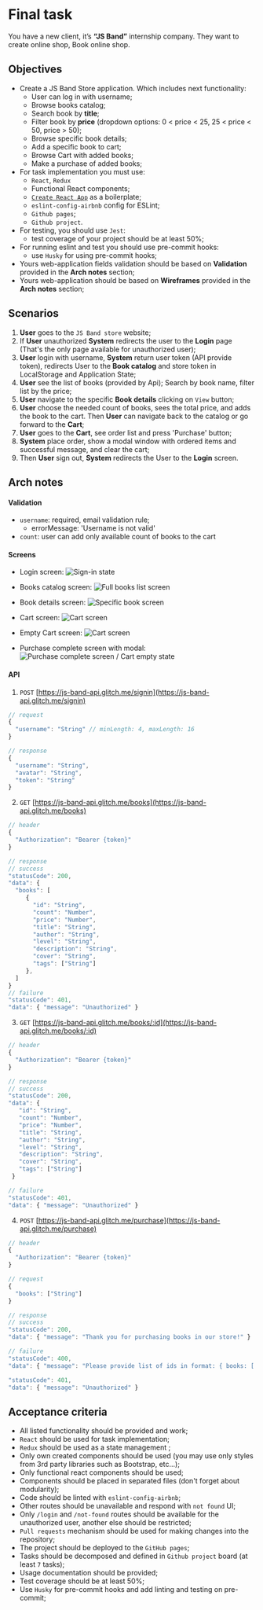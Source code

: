 # Final task

You have a new client, it’s **“JS Band”** internship company. They want to create online shop, Book online shop.

## Objectives
- Create a JS Band Store application. Which includes next functionality:
    - User can log in with username;
    - Browse books catalog;
    - Search book by **title**;
    - Filter book by **price** (dropdown options: 0 < price < 25, 25 < price < 50, price > 50);
    - Browse specific book details;
    - Add a specific book to cart;
    - Browse Cart with added books;
    - Make a purchase of added books;
- For task implementation you must use:
    - `React`, `Redux`
    - Functional React components;
    - [`Create React App`](https://create-react-app.dev/) as a boilerplate;
    - `eslint-config-airbnb` config for ESLint;
    - `Github pages`;
    - `Github project`.
- For testing, you should use `Jest`: 
    - test coverage of your project should be at least 50%;
- For running eslint and test you should use pre-commit hooks:
    - use `Husky` for using pre-commit hooks;
- Yours web-application fields validation should be based on **Validation** provided in the **Arch notes** section;
- Yours web-application should be based on **Wireframes** provided in the **Arch notes** section;

## Scenarios
1. **User** goes to the `JS Band store` website;
2. If **User** unauthorized **System** redirects the user to the **Login** page (That's the only page available for unauthorized user);
3. **User** login with username, **System** return user token (API provide token), redirects User to the **Book catalog** and store token in LocalStorage and Application State;
4. **User** see the list of books (provided by Api); Search by book name, filter list by the price;
5. **User** navigate to the specific **Book details** clicking on `View` button;
6. **User** choose the needed count of books, sees the total price, and adds the book to the cart. Then **User** can navigate back to the catalog or go forward to the **Cart**;
7. **User** goes to the **Cart**, see order list and press 'Purchase' button;
8. **System** place order, show a modal window with ordered items and successful message, and clear the cart;
9. Then **User** sign out, **System** redirects the User to the **Login** screen.

## Arch notes
#### Validation
- `username`: required, email validation rule;
    - errorMessage: 'Username is not valid'
- `count`: user can add only available count of books to the cart


#### Screens
- Login screen:
  ![Sign-in state](../assets/images/finaltask/signin_screen.png)

- Books catalog screen:
  ![Full books list screen](../assets/images/finaltask/list_screen.png)

- Book details screen:
  ![Specific book screen](../assets/images/finaltask/specific_book_screen.png)

- Cart screen:
  ![Cart screen](../assets/images/finaltask/cart_screen.png)

- Empty Cart screen:
  ![Cart screen](../assets/images/finaltask/cart_empty_screen.png)

- Purchase complete screen with modal:
  ![Purchase complete screen / Cart empty state](../assets/images/finaltask/purchase_complete_screen.png)

#### API

1. `POST` [https://js-band-api.glitch.me/signin](https://js-band-api.glitch.me/signin)

```js
// request
{
  "username": "String" // minLength: 4, maxLength: 16
}

// response
{
  "username": "String",
  "avatar": "String",
  "token": "String"
}
```

2. `GET` [https://js-band-api.glitch.me/books](https://js-band-api.glitch.me/books)

```js
// header
{
  "Authorization": "Bearer {token}"
}

// response
// success
"statusCode": 200,
"data": {
  "books": [
     {
       "id": "String",
       "count": "Number",
       "price": "Number",
       "title": "String",
       "author": "String",
       "level": "String",
       "description": "String",
       "cover": "String",
       "tags": ["String"]
     },
  ]
}
// failure
"statusCode": 401,
"data": { "message": "Unauthorized" }
```

3. `GET` [https://js-band-api.glitch.me/books/:id](https://js-band-api.glitch.me/books/:id)

```js
// header
{
  "Authorization": "Bearer {token}"
}

// response
// success
"statusCode": 200,
"data": {
   "id": "String",
   "count": "Number",
   "price": "Number",
   "title": "String",
   "author": "String",
   "level": "String",
   "description": "String",
   "cover": "String",
   "tags": ["String"]
 }

// failure
"statusCode": 401,
"data": { "message": "Unauthorized" }
```

4. `POST` [https://js-band-api.glitch.me/purchase](https://js-band-api.glitch.me/purchase)

```js
// header
{
  "Authorization": "Bearer {token}"
}

// request
{ 
  "books": ["String"]
}

// response
// success
"statusCode": 200,
"data": { "message": "Thank you for purchasing books in our store!" }

// failure
"statusCode": 400,
"data": { "message": "Please provide list of ids in format: { books: [...] }" }

"statusCode": 401,
"data": { "message": "Unauthorized" }
```

## Acceptance criteria

- All listed functionality should be provided and work;
- `React` should be used for task implementation;
- `Redux` should be used as a state management ;
- Only own created components should be used (you may use only styles from 3rd party libraries such as Bootstrap, etc...);  
- Only functional react components should be used;
- Components should be placed in separated files (don't forget about modularity);
- Code should be linted with `eslint-config-airbnb`;
- Other routes should be unavailable and respond with `not found` UI;
- Only `/login` and `/not-found` routes should be available for the unauthorized user, another else should be restricted;
- `Pull requests` mechanism should be used for making changes into the repository;
- The project should be deployed to the `GitHub pages`;
- Tasks should be decomposed and defined in `Github project` board (at least `7` tasks);
- Usage documentation should be provided;
- Test coverage should be at least 50%;  
- Use `Husky` for pre-commit hooks and add linting and testing on pre-commit;
